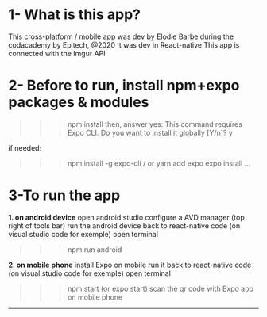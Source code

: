 
# 1- What is this app?
This cross-platform / mobile app was dev by Elodie Barbe during the codacademy by Epitech, @2020
It was dev in React-native
This app is connected with the Imgur API

# 2- Before to run, install npm+expo packages & modules

>>>npm install
then, answer yes:
>>>This command requires Expo CLI.
Do you want to install it globally [Y/n]? y

if needed:
>>>npm install -g expo-cli / or 
>>> yarn add expo
>>>expo install ...



# 3-To run the app

**1. on android device**
open android studio
configure a  AVD manager (top right of tools bar)
run the android device
back to react-native code (on visual studio code for exemple)
open terminal
>>> npm run android 

**2. on mobile phone**
install Expo on mobile
run it
back to react-native code (on visual studio code for exemple)
open terminal
>>> npm start (or expo start)
scan the qr code with Expo app on mobile phone

---
